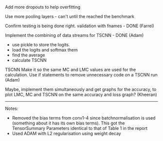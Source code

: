 Add more dropouts to help overfitting 

Use more pooling layers - can't until the reached the benchmark

Confirm testing is being done right. validation with fnames - DONE (Farrel)

Implement the combining of data streams for TSCNN - DONE (Adam)
 - use pickle to store the logits.
 - load the logits and softmax them
 - find the average
 - calculate TSCNN

TSCNN
Make it so the same MC and LMC values are used for the calculation. Use if statements to remove unnecessary code on a TSCNN run (Adam)


Maybe, implement them simultaneously and get graphs for the accuracy, to plot LMC, MC and TSCNN on the same accuracy and loss graph? (Kheeran)

----------------------------------
Notes:
- Removed the bias terms from conv1-4 since batchnormalisation is used (something about it has its own bias terms). This got the TensorSummary Parameters identical to that of Table 1 in the report
- Used ADAM with L2 regularisation using weight decay
